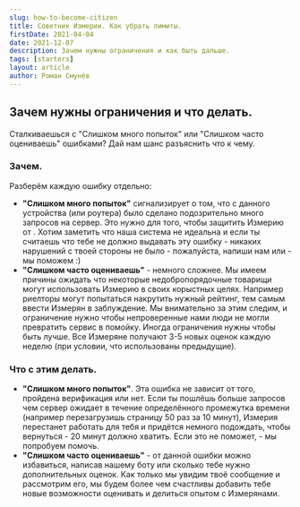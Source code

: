 ```yaml
---
slug: how-to-become-citizen
title: Советник Измерии. Как убрать лимиты.
firstDate: 2021-04-04
date: 2021-12-07
description: Зачем нужны ограничения и как быть дальше.
tags: [starters]
layout: article
author: Роман Смунёв
---
```


<script>
    import Summary from "$lib/components/Article/Summary.svelte";
    import TextLink from "$lib/components/ui-elements/TextLink.svelte";
</script>

## Зачем нужны ограничения и что делать.
Сталкиваешься с "Слишком много попыток" или "Слишком часто оцениваешь" ошибками? Дай нам шанс разъяснить что к чему.

<Summary
    text="Чтобы защитить измерян от спама и накрутки, мы индивидуально рассматриваем все случаи, где кому-то нужно больше оценок, чем изначально (3-5 в неделю). Этот «кто-то» ты? Напиши нам и мы во всём разберёмся!"
    text2="Слишком частые попытки залогиниться, обновить страницу и другие действия, которые загружают данные с сервера могут привести к тому, что Измерия будет недоступна для тебя небольшой промежуток времени (обычно около 20 минут)."
/>

### Зачем.
Разберём каждую ошибку отдельно:

- **"Слишком много попыток"** сигнализирует о том, что с данного устройства (или роутера) было сделано подозрительно много запросов на сервер. Это нужно для того, чтобы защитить Измерию от <TextLink href="https://ru.wikipedia.org/wiki/DoS-%D0%B0%D1%82%D0%B0%D0%BA%D0%B0" blank={true} text="разных видов атак" />. Хотим заметить что наша система не идеальна и если ты считаешь что тебе не должно выдавать эту ошибку - никаких нарушений с твоей стороны не было - пожалуйста, напиши нам <TextLink href="mailto:support@measureland.org" text="на почту" /> или <TextLink href="https://t.me/MeasurelandBot" blank={true} text="в Телеграм" /> - мы поможем :)
- **"Слишком часто оцениваешь"** - немного сложнее. Мы имеем причины ожидать что некоторые недобропорядочные товарищи могут использовать Измерию в своих корыстных целях. Например риелторы могут попытаться накрутить нужный рейтинг, тем самым ввести Измерян в заблуждение. Мы внимательно за этим следим, и ограничение нужно чтобы непроверенные нами люди не могли превратить сервис в помойку. Иногда ограничения нужны чтобы быть лучше. Все Измеряне получают 3-5 новых оценок каждую неделю (при условии, что использованы предыдущие).

### Что с этим делать.
- **"Слишком много попыток"**. Эта ошибка не зависит от того, пройдена верификация или нет. Если ты пошлёшь больше запросов чем сервер ожидает в течение определённого промежутка времени (например перезагрузишь страницу 50 раз за 10 минут), Измерия перестанет работать для тебя и придётся немного подождать, чтобы вернуться - 20 минут должно хватить. Если это не поможет, <TextLink href="mailto:support@measureland.org" text="свяжись с нами" /> - мы попробуем помочь.
- **"Слишком часто оцениваешь"** - от данной ошибки можно избавиться, написав нашему боту <TextLink href="https://t.me/MeasurelandBot" blank={true} text="в Телеграме" /> или <TextLink href="mailto:support@measureland.org" text="на почту" /> сколько тебе нужно дополнительных оценок. Как только мы увидим твоё сообщение и рассмотрим его, мы будем более чем счастливы добавить тебе новые возможности оценивать и делиться опытом с Измерянами.
